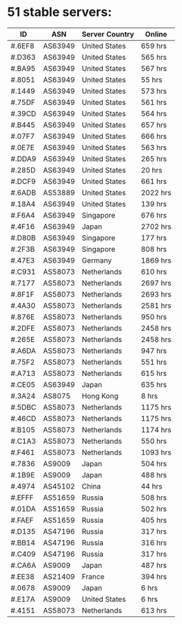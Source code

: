 # 51 stable servers:

| ID | ASN | Server Country | Online |
| ------ | ------ | ------ | ------ |
| #.6EF8 | AS63949 | United States | 659 hrs |
| #.D363 | AS63949 | United States | 565 hrs |
| #.BA95 | AS63949 | United States | 567 hrs |
| #.8051 | AS63949 | United States | 55 hrs |
| #.1449 | AS63949 | United States | 573 hrs |
| #.75DF | AS63949 | United States | 561 hrs |
| #.39CD | AS63949 | United States | 564 hrs |
| #.B445 | AS63949 | United States | 657 hrs |
| #.07F7 | AS63949 | United States | 666 hrs |
| #.0E7E | AS63949 | United States | 563 hrs |
| #.DDA9 | AS63949 | United States | 265 hrs |
| #.285D | AS63949 | United States | 20 hrs |
| #.DCF9 | AS63949 | United States | 661 hrs |
| #.6ADB | AS53889 | United States | 2022 hrs |
| #.18A4 | AS63949 | United States | 139 hrs |
| #.F6A4 | AS63949 | Singapore | 676 hrs |
| #.4F16 | AS63949 | Japan | 2702 hrs |
| #.D80B | AS63949 | Singapore | 177 hrs |
| #.2F3B | AS63949 | Singapore | 808 hrs |
| #.47E3 | AS63949 | Germany | 1869 hrs |
| #.C931 | AS58073 | Netherlands | 610 hrs |
| #.7177 | AS58073 | Netherlands | 2697 hrs |
| #.8F1F | AS58073 | Netherlands | 2693 hrs |
| #.4A30 | AS58073 | Netherlands | 2581 hrs |
| #.876E | AS58073 | Netherlands | 950 hrs |
| #.2DFE | AS58073 | Netherlands | 2458 hrs |
| #.265E | AS58073 | Netherlands | 2458 hrs |
| #.A6DA | AS58073 | Netherlands | 947 hrs |
| #.75F2 | AS58073 | Netherlands | 551 hrs |
| #.A713 | AS58073 | Netherlands | 615 hrs |
| #.CE05 | AS63949 | Japan | 635 hrs |
| #.3A24 | AS8075 | Hong Kong | 8 hrs |
| #.5DBC | AS58073 | Netherlands | 1175 hrs |
| #.46CD | AS58073 | Netherlands | 1175 hrs |
| #.B105 | AS58073 | Netherlands | 1174 hrs |
| #.C1A3 | AS58073 | Netherlands | 550 hrs |
| #.F461 | AS58073 | Netherlands | 1093 hrs |
| #.7836 | AS9009 | Japan | 504 hrs |
| #.1B9E | AS9009 | Japan | 488 hrs |
| #.4974 | AS45102 | China | 44 hrs |
| #.EFFF | AS51659 | Russia | 508 hrs |
| #.01DA | AS51659 | Russia | 502 hrs |
| #.FAEF | AS51659 | Russia | 405 hrs |
| #.D135 | AS47196 | Russia | 317 hrs |
| #.BB14 | AS47196 | Russia | 316 hrs |
| #.C409 | AS47196 | Russia | 317 hrs |
| #.CA6A | AS9009 | Japan | 487 hrs |
| #.EE38 | AS21409 | France | 394 hrs |
| #.0678 | AS9009 | Japan | 6 hrs |
| #.E17A | AS9009 | United States | 6 hrs |
| #.4151 | AS58073 | Netherlands | 613 hrs |

